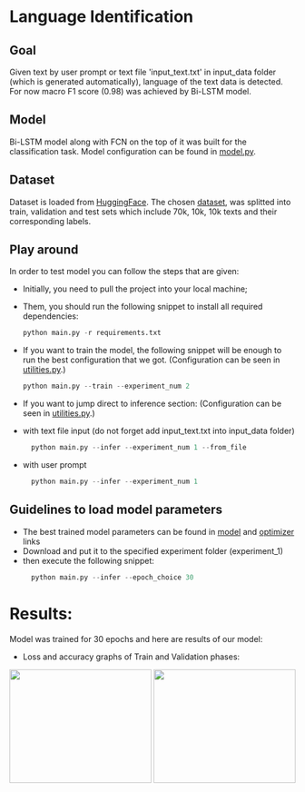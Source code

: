 # Language Identification
## Goal
Given text by user prompt or text file 'input_text.txt' in input_data folder (which is generated automatically), language of the text data is detected. For now macro F1 score (0.98) was achieved by Bi-LSTM model.
## Model 
Bi-LSTM model along with FCN on the top of it was built for the classification task. Model configuration can be found in [model.py](model.py).

## Dataset
Dataset is loaded from [HuggingFace](https://www.huggingface.com). The chosen [dataset](https://huggingface.co/datasets/papluca/language-identification), was splitted into train, validation and test sets which include 70k, 10k, 10k texts and their corresponding labels.
## Play around 
In order to test model you can follow the steps that are given: 
* Initially, you need to pull the project into your local machine; 
* Them, you should run the following snippet to install all required dependencies: 
  ```python
  python main.py -r requirements.txt
* If you want to train the model, the following snippet will be enough to run the best configuration that we got. (Configuration can be seen in [utilities.py](utilities.py).) 
  ```python
  python main.py --train --experiment_num 2

* If you want to jump direct to inference section: (Configuration can be seen in [utilities.py](utilities.py).)
  
* with text file input (do not forget add input_text.txt into input_data folder)
    ```python
      python main.py --infer --experiment_num 1 --from_file
* with user prompt
    ```python
      python main.py --infer --experiment_num 1
## Guidelines to load model parameters
* The best trained model parameters can be found in [model]([drive](https://drive.google.com/file/d/11tzH89_RsxlcDpzmchJGUD-yYa-5OZOn/view?usp=drive_link)https://drive.google.com/file/d/11tzH89_RsxlcDpzmchJGUD-yYa-5OZOn/view?usp=drive_link)  and [optimizer](https://drive.google.com/file/d/11wV0UkyaFCvNTapNOguwnWM3274zhztD/view?usp=sharing) links
* Download and put it to the specified experiment folder (experiment_1)
* then execute the following snippet:
    ```python
      python main.py --infer --epoch_choice 30

# Results:
Model was trained for 30 epochs and here are results of our model:
* Loss and accuracy graphs of Train and Validation phases:
    <p align="center">
 <img src="results/experiment_1/loss__plot.png" width="250" height="200">  <img src="results/experiment_1/accuracy_plot.png" width="250" height="200">
 </p>
